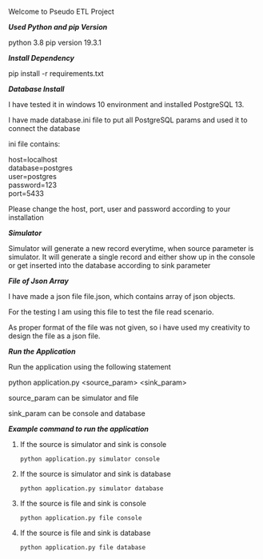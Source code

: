 Welcome to Pseudo ETL Project

***Used Python and pip Version***

python 3.8
pip version 19.3.1

***Install Dependency***

pip install -r requirements.txt

***Database Install***

I have tested it in windows 10 environment and installed PostgreSQL 13.

I have made database.ini file to put all PostgreSQL params and used it to connect
the database

ini file contains:

host=localhost<br/>
database=postgres<br/>
user=postgres<br/>
password=123<br/>
port=5433<br/>

Please change the host, port, user and password according to your installation

***Simulator***

Simulator will generate a new record everytime, when source parameter is simulator.
It will generate a single record and either show up in the console or get inserted into the database
according to sink parameter

***File of Json Array***

I have made a json file file.json, which contains array of json objects.

For the testing I am using this file to test the file read scenario.

As proper format of the file was not given, so i have used my creativity 
to design the file as a json file.


***Run the Application***

Run the application using the following statement

python application.py \<source_param\> \<sink_param\>

source_param can be simulator and file

sink_param can be console and database

***Example command to run the application***

1. If the source is simulator and sink is console
    ```
    python application.py simulator console
    ```
    
2. If the source is simulator and sink is database
    ```
    python application.py simulator database
    ```
3. If the source is file and sink is console
    ```
    python application.py file console
    ```
4. If the source is file and sink is database
    ```
    python application.py file database
    ```









